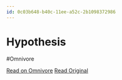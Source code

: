 ```yaml
---
id: 0c03b648-b40c-11ee-a52c-2b1098372986
---
```


# Hypothesis
#Omnivore

[Read on Omnivore](https://omnivore.app/me/hypothesis-18d0fd1eecc)
[Read Original](https://hypothes.is/a/SXjaHrQKEe6FeK9vpkwxVA)

